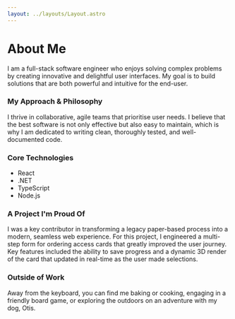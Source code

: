 ```yaml
---
layout: ../layouts/Layout.astro
---
```


# About Me

I am a full-stack software engineer who enjoys solving complex problems by creating innovative and delightful user interfaces. My goal is to build solutions that are both powerful and intuitive for the end-user.

### My Approach & Philosophy

I thrive in collaborative, agile teams that prioritise user needs. I believe that the best software is not only effective but also easy to maintain, which is why I am dedicated to writing clean, thoroughly tested, and well-documented code.

### Core Technologies

* React
* .NET
* TypeScript
* Node.js

### A Project I'm Proud Of

I was a key contributor in transforming a legacy paper-based process into a modern, seamless web experience. For this project, I engineered a multi-step form for ordering access cards that greatly improved the user journey. Key features included the ability to save progress and a dynamic 3D render of the card that updated in real-time as the user made selections.

### Outside of Work

Away from the keyboard, you can find me baking or cooking, engaging in a friendly board game, or exploring the outdoors on an adventure with my dog, Otis.